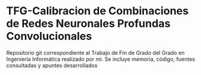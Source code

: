 # TFG-Calibracion de Combinaciones de Redes Neuronales Profundas Convolucionales

Repositorio git correspondiente al Trabajo de Fin de Grado del Grado en Ingeniería Informática realizado por mi. Se incluye memoria, código, fuentes consultadas y apuntes desarrollados
